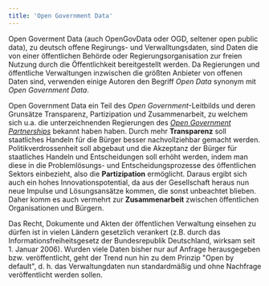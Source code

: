 ```yaml
---
title: 'Open Government Data'
---
```


Open Goverment Data (auch OpenGovData oder OGD, seltener open public data), zu deutsch offene Regirungs- und Verwalltungsdaten, sind Daten die von einer öffentlichen Behörde oder Regierungsorganisation zur freien Nutzung durch die Öffentlichkeit bereitgestellt werden. Da Regierungen und öffentliche Verwaltungen inzwischen die größten Anbieter von offenen Daten sind, verwenden einige Autoren den Begriff *Open Data* synonym mit *Open Government Data*.

Open Government Data ein Teil des *Open Government*-Leitbilds und deren Grunsätze Transparenz, Partizipation und Zusammenarbeit, zu welchem sich u.a. die unterzeichnenden Regierungen des [*Open Government Partnerships*](https://www.opengovpartnership.org/) bekannt haben haben. Durch mehr **Transparenz**  soll staatliches Handeln für die Bürger besser nachvollziehbar gemacht werden. Politikverdrossenheit soll abgebaut und die Akzeptanz der Bürger für staatliches Handeln und Entscheidungen soll erhöht werden, indem man diese in die Problemlösungs- und Entscheidungsprozesse des öffentlichen Sektors einbezieht, also die **Partizipation** ermöglicht. Daraus ergibt sich auch ein hohes Innovationspotential, da aus der Gesellschaft heraus nun neue Impulse und Lösungsansätze kommen, die sonst unbeachtet blieben. Daher komm es auch vermehrt zur **Zusammenarbeit** zwischen öffentlichen Organisationen und Bürgern.

Das Recht, Dokumente und Akten der öffentlichen Verwaltung einsehen zu dürfen ist in vielen Ländern gesetzlich verankert (z.B. durch das Informationsfreiheitsgesetz der Bundesrepublik Deutschland, wirksam seit 1. Januar 2006). Wurden viele Daten bisher nur auf Anfrage herausgegeben bzw. veröffentlicht, geht der Trend nun hin zu dem Prinzip "Open by default", d. h. das Verwaltungdaten nun standardmäßig und ohne Nachfrage veröffentlicht werden sollen.

